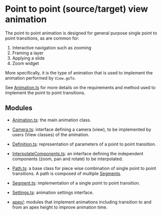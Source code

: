 # Point to point (source/target) view animation

The point to point animation is designed for general purpose single point
to point transitions, as are common for:

1. Interactive navigation such as zooming
1. Framing a layer
1. Applying a slide
1. Zoom widget

More specifically, it is the type of animation that is used to implement the
animation performed by `View.goTo`.

See [Animation.ts](./Animation.ts) for more details on the requirements and
method used to implement the point to point transitions.

## Modules

- [Animation.ts](./Animation.ts): the main animation class.
- [Camera.ts](./Camera.ts): interface defining a camera (view), to be
  implemented by users (View classes) of the animation.
- [Definition.ts](./Definition.ts): representation of parameters of a point to
  point transition.
- [InterpolateComponents.ts](./InterpolateComponents.ts): an interface defining
  the independent components (zoom, pan and rotate) to be interpolated.
- [Path.ts](./Path.ts): a base class for piece wise combination of single point
  to point transitions. A path is composed of multiple [Segments](./Segment.ts).
- [Segment.ts](./Segment.ts): implementation of a single point to point
  transition.
- [Settings.ts](./Settings.ts): animation settings interface.

- [apex/](./apex/): modules that implement animations including transition to
  and from an apex height to improve animation time.
